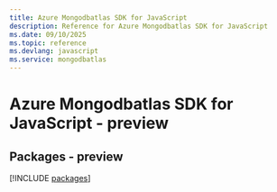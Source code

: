 ```yaml
---
title: Azure Mongodbatlas SDK for JavaScript
description: Reference for Azure Mongodbatlas SDK for JavaScript
ms.date: 09/10/2025
ms.topic: reference
ms.devlang: javascript
ms.service: mongodbatlas
---
```

# Azure Mongodbatlas SDK for JavaScript - preview
## Packages - preview
[!INCLUDE [packages](mongodbatlas-index.md)]